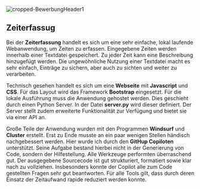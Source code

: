 ![cropped-BewerbungHeader1](https://github.com/user-attachments/assets/de3a724b-4002-4e2b-80a4-e9d588bf1930)

## Zeiterfassug

Bei der **Zeiterfassung** handelt es sich um eine sehr einfache, lokal laufende Webanwendung, um Zeiten zu erfassen. Eingegebene Zeiten
werden innerhalb einer Textdatei gespeichert. Zu jeder Zeit kann eine Beschreibung hinzugefügt werden. Die ungewöhnliche Nutzung
einer Textdatei macht es sehr einfach, Einträge zu sichern, aber auch zu sichten und weiter zu verarbeiten. 

Technisch gesehen handelt es sich um eine **Webseite** mit **Javascript** und **CSS**. Für das Layout wird das Framework **Bootstrap** 
eingesetzt. Für die lokale Ausführung muss die Anwendung gehostet werden. Dies geschieht durch einen Python Server. In der Datei **server.py**
wird dieser definiert. Der Server stellt zudem erweiterte Funktionalität zur Verfügung und bietet sie via einer API an.

Große Teile der Anwendung wurden mit den Programmen **Windsurf** und **Cluster** erstellt. Erst zu Ende musste an ein paar wenigen Stellen 
händisch nachgebessert werden. Hier wurde ich durch den **GitHup Copiloten** unterstützt. Seine Aufgabe bestand hierbei nicht in der 
Generierung von Code, sondern der Hilfestellung. Alle Werkzeuge performten überraschend gut. Der ausgegebene Sourcecode ist gut strukturiert, 
formatiert sowie klar nach zu vollziehen. Insbesonders konnte der Copilot alle zum Code gestellten Fragen sehr gut beantworten. Für alle Tools 
gilt, dass durch deren Einsatz der Zeitaufwand rapide reduziert werden konnte.
